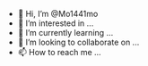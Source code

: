 - 👋 Hi, I’m @Mo1441mo
- 👀 I’m interested in ...
- 🌱 I’m currently learning ...
- 💞️ I’m looking to collaborate on ...
- 📫 How to reach me ...

<!---
Mo1441mo/Mo1441mo is a ✨ special ✨ repository because its `README.md` (this file) appears on your GitHub profile.
You can click the Preview link to take a look at your changes.
--->
